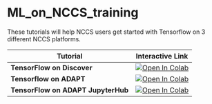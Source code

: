 # ML_on_NCCS_training

These tutorials will help NCCS users get started with Tensorflow on 3 different NCCS platforms.

| Tutorial | Interactive Link |
|---------------|------------------|
| **TensorFlow on Discover**  | [![Open In Colab](https://colab.research.google.com/assets/colab-badge.svg)](https://colab.research.google.com/github/bruceva/ML_on_NCCS_training/blob/master/TensorFlow_ML_on_Discover_compute_nodes.ipynb) | 
| **Tensorflow on ADAPT**  | [![Open In Colab](https://colab.research.google.com/assets/colab-badge.svg)](https://colab.research.google.com/github/bruceva/ML_on_NCCS_training/blob/master/TensorFlow_ML_on_Discover_compute_nodes.ipynb) | 
| **TensorFlow on ADAPT JupyterHub**  | [![Open In Colab](https://colab.research.google.com/assets/colab-badge.svg)](https://colab.research.google.com/github/bruceva/ML_on_NCCS_training/blob/master/astg606/TensorFlow_ML_on_ADAPT_JupyterHub.ipynb) | 


